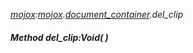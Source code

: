 _[mojox](../../modules/mojox/mojox-module.md):[mojox](../../modules/mojox/mojox-module.md).[document\_container](../../modules/mojox/mojox-document_container.md).del\_clip_
##### Method del\_clip:Void(  )
